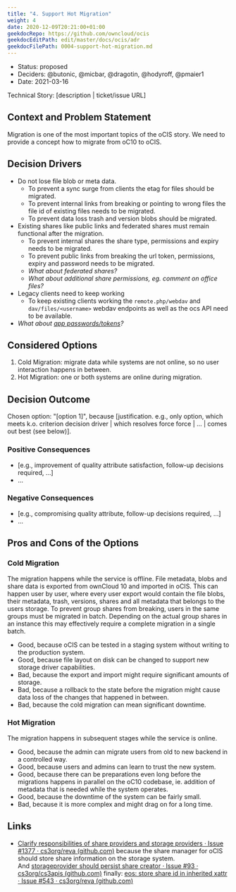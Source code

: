 ```yaml
---
title: "4. Support Hot Migration"
weight: 4
date: 2020-12-09T20:21:00+01:00
geekdocRepo: https://github.com/owncloud/ocis
geekdocEditPath: edit/master/docs/ocis/adr
geekdocFilePath: 0004-support-hot-migration.md
---
```


* Status: proposed
* Deciders: @butonic, @micbar, @dragotin, @hodyroff, @pmaier1
* Date: 2021-03-16

Technical Story: \[description | ticket/issue URL\]

## Context and Problem Statement

Migration is one of the most important topics of the oCIS story. We need to provide a concept how to migrate from oC10 to oCIS.

## Decision Drivers

- Do not lose file blob or meta data.
  - To prevent a sync surge from clients the etag for files should be migrated.
  - To prevent internal links from breaking or pointing to wrong files the file id of existing files needs to be migrated.
  - To prevent data loss trash and version blobs should be migrated.
- Existing shares like public links and federated shares must remain functional after the migration.
  - To prevent internal shares the share type, permissions and expiry needs to be migrated.
  - To prevent public links from breaking the url token, permissions, expiry and password needs to be migrated.
  - *What about federated shares?*
  - *What about additional share permissions, eg. comment on office files?*
- Legacy clients need to keep working
  - To keep existing clients working the `remote.php/webdav` and `dav/files/<username>` webdav endpoints as well as the ocs API need to be available.
- *What about [app passwords/tokens](https://doc.owncloud.com/server/user_manual/personal_settings/security.html#app-passwords-tokens)?*

## Considered Options

1. Cold Migration: migrate data while systems are not online, so no user interaction happens in between.
2. Hot Migration: one or both systems are online during migration.

## Decision Outcome

Chosen option: "\[option 1\]", because \[justification. e.g., only option, which meets k.o. criterion decision driver | which resolves force force | … | comes out best (see below)\].

### Positive Consequences

- \[e.g., improvement of quality attribute satisfaction, follow-up decisions required, …\]
- …

### Negative Consequences

- \[e.g., compromising quality attribute, follow-up decisions required, …\]
- …

## Pros and Cons of the Options

### Cold Migration

The migration happens while the service is offline. File metadata, blobs and share data is exported from ownCloud 10 and imported in oCIS. This can happen user by user, where every user export would contain the file blobs, their metadata, trash, versions, shares and all metadata that belongs to the users storage. To prevent group shares from breaking, users in the same groups must be migrated in batch. Depending on the actual group shares in an instance this may effectively require a complete migration in a single batch. 

- Good, because oCIS can be tested in a staging system without writing to the production system.
- Good, because file layout on disk can be changed to support new storage driver capabilities.
- Bad, because the export and import might require significant amounts of storage.
- Bad, because a rollback to the state before the migration might cause data loss of the changes that happened in between.
- Bad, because the cold migration can mean significant downtime.

### Hot Migration

The migration happens in subsequent stages while the service is online.

- Good, because the admin can migrate users from old to new backend in a controlled way.
- Good, because users and admins can learn to trust the new system.
- Good, because there can be preparations even long before the migrations happens in parallel on the oC10 codebase, ie. addition of metadata that is needed while the system operates.
- Good, because the downtime of the system can be fairly small.
- Bad, because it is more complex and might drag on for a long time.


## Links

        
- [Clarify responsibilities of share providers and storage providers · Issue #1377 · cs3org/reva (github.com)](https://github.com/cs3org/reva/issues/1377) because the share manager for oCIS should store share information on the storage system. And [storageprovider should persist share creator · Issue #93 · cs3org/cs3apis (github.com)](https://github.com/cs3org/cs3apis/issues/93) finally: [eos: store share id in inherited xattr · Issue #543 · cs3org/reva (github.com)](https://github.com/cs3org/reva/issues/543)

